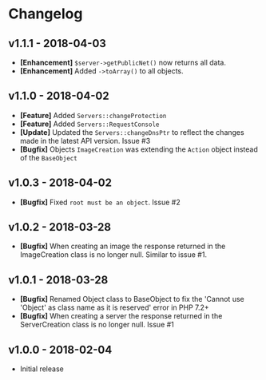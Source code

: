 # Changelog

## v1.1.1 - 2018-04-03
* **[Enhancement]** `$server->getPublicNet()` now returns all data.
* **[Enhancement]** Added `->toArray()` to all objects.

## v1.1.0 - 2018-04-02
* **[Feature]** Added `Servers::changeProtection`
* **[Feature]** Added `Servers::RequestConsole`
* **[Update]** Updated the `Servers::changeDnsPtr` to reflect the changes made in the latest API version. Issue #3
* **[Bugfix]** Objects `ImageCreation` was extending the `Action` object instead of the `BaseObject`

## v1.0.3 - 2018-04-02
* **[Bugfix]** Fixed `root must be an object`. Issue #2

## v1.0.2 - 2018-03-28
* **[Bugfix]** When creating an image the response returned in the ImageCreation class is no longer null. Similar to issue #1.

## v1.0.1 - 2018-03-28
* **[Bugfix]** Renamed Object class to BaseObject to fix the 'Cannot use 'Object' as class name as it is reserved' error in PHP 7.2+
* **[Bugfix]** When creating a server the response returned in the ServerCreation class is no longer null. Issue #1

## v1.0.0 - 2018-02-04
* Initial release